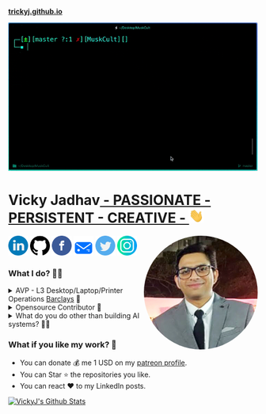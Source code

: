 [**trickyj.github.io**](https://trickyj.github.io/)

<img src="https://github.com/trickyj/vickyj.github.io/blob/master/logos/3.gif" height="300px" width="900px" />

<h1>Vicky Jadhav<a href="https://www.linkedin.com/in/vickyj/"> - PASSIONATE - PERSISTENT - CREATIVE - </a><img src="https://github.com/trickyj/vickyj.github.io/blob/master/logos/Hi.gif" width="30px"></h1>
<img align='right' src="https://github.com/trickyj/vickyj.github.io/blob/master/logos/Me_vicky_jadhav.jpg" alt="Avatar" width="230" style="border-radius: 50%;" />

<a href="https://www.linkedin.com/in/jadhavvicky/"><img src="https://github.com/trickyj/vickyj.github.io/blob/master/logos/linkedin.png" width="40" /></a>
<a href="https://github.com/trickyj"><img src="https://github.com/trickyj/vickyj.github.io/blob/master/logos/github-logo.png" width="40" /></a>
<a href="https://www.facebook.com/profile.php?id=100041464388622"><img src="https://github.com/trickyj/vickyj.github.io/blob/master/logos/facebook.png" width="40" /></a>
<a href="mailto:tricky.j@yahoo.com"><img src="https://github.com/trickyj/vickyj.github.io/blob/master/logos/email.gif" width="40" /></a>
<a href="https://twitter.com/vickydtricky"><img src="https://github.com/trickyj/vickyj.github.io/blob/master/logos/twitter.png" width="40" /></a>
<a href="#"><img src="https://github.com/trickyj/vickyj.github.io/blob/master/logos/instagram.png" width="40" /></a>

<h3>What I do? 👨‍💻</h3>
<details>
  <summary>AVP - L3 Desktop/Laptop/Printer Operations <a href="https://home.barclays/">Barclays</a> 🤖</summary>
  <ul>
    <li>Working on Windows / Mac infra. Troubleshooting and debugging issues related to windows OS and various internal / external applications on windows platforms</li>
    <li>Mainintaing and troubleshooting issues over the network, AD, GPO's etc...</li>
  </ul>
</details>
<details>
<summary>Opensource Contributor 📝</summary>
  <ul>
    <li>You can get detailed information of my contributions <a href="https://scrollunlock.wordpress.com/about/">here</a>.</li>
    <li>You can also scroll down and get the information on my <a href="https://github.com/Trickyj">github profile</a>.</li>
  </ul>
</details>

<details>
<summary>What do you do other than building AI systems? 💁‍♂️</summary>
  <ul>
    <li>I write blogs about powerful lessons in personal changes. You can visit my blog site at <a href="https://scrollunlock.wordpress.com">scrollunlock.wordpress.com</a>.</li>
    <li>I am open to take freelacing web development work if any. </li>
  </ul>
</details>

<h3>What if you like my work? 🤩</h3>
<ul>
  <li>You can donate 💰 me 1 USD on my <a href="https://www.patreon.com/">patreon profile</a>.</li>
  <li>You can Star ⭐ the repositories you like.</li>
  <li>You can react ❤️ to my LinkedIn posts.</li>
</ul>

[![VickyJ's Github Stats](https://github-readme-stats.vercel.app/api?username=trickyj&show_icons=true&count_private=true)](https://github.com/trickyj/)
